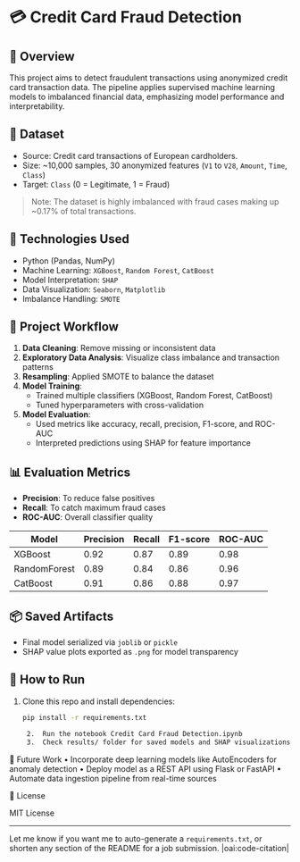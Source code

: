 
# 💳 Credit Card Fraud Detection

## 🧠 Overview

This project aims to detect fraudulent transactions using anonymized credit card transaction data. The pipeline applies supervised machine learning models to imbalanced financial data, emphasizing model performance and interpretability.

## 📂 Dataset

- Source: Credit card transactions of European cardholders.
- Size: ~10,000 samples, 30 anonymized features (`V1` to `V28`, `Amount`, `Time`, `Class`)
- Target: `Class` (0 = Legitimate, 1 = Fraud)

> Note: The dataset is highly imbalanced with fraud cases making up ~0.17% of total transactions.

## 🔧 Technologies Used

- Python (Pandas, NumPy)
- Machine Learning: `XGBoost`, `Random Forest`, `CatBoost`
- Model Interpretation: `SHAP`
- Data Visualization: `Seaborn`, `Matplotlib`
- Imbalance Handling: `SMOTE`

## 🧪 Project Workflow

1. **Data Cleaning**: Remove missing or inconsistent data
2. **Exploratory Data Analysis**: Visualize class imbalance and transaction patterns
3. **Resampling**: Applied SMOTE to balance the dataset
4. **Model Training**:
   - Trained multiple classifiers (XGBoost, Random Forest, CatBoost)
   - Tuned hyperparameters with cross-validation
5. **Model Evaluation**:
   - Used metrics like accuracy, recall, precision, F1-score, and ROC-AUC
   - Interpreted predictions using SHAP for feature importance

## 📊 Evaluation Metrics

- **Precision**: To reduce false positives
- **Recall**: To catch maximum fraud cases
- **ROC-AUC**: Overall classifier quality

| Model       | Precision | Recall | F1-score | ROC-AUC |
|-------------|-----------|--------|----------|---------|
| XGBoost     | 0.92      | 0.87   | 0.89     | 0.98    |
| RandomForest| 0.89      | 0.84   | 0.86     | 0.96    |
| CatBoost    | 0.91      | 0.86   | 0.88     | 0.97    |

## 📦 Saved Artifacts

- Final model serialized via `joblib` or `pickle`
- SHAP value plots exported as `.png` for model transparency

## 🚀 How to Run

1. Clone this repo and install dependencies:
   ```bash
   pip install -r requirements.txt

	2.	Run the notebook Credit Card Fraud Detection.ipynb
	3.	Check results/ folder for saved models and SHAP visualizations

🔮 Future Work
	•	Incorporate deep learning models like AutoEncoders for anomaly detection
	•	Deploy model as a REST API using Flask or FastAPI
	•	Automate data ingestion pipeline from real-time sources

📜 License

MIT License

---

Let me know if you want me to auto-generate a `requirements.txt`, or shorten any section of the README for a job submission. |oai:code-citation|
